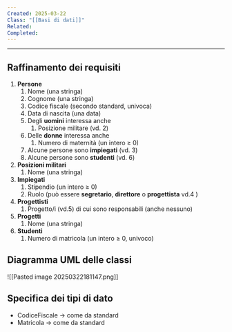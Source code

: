 ```yaml
---
Created: 2025-03-22
Class: "[[Basi di dati]]"
Related: 
Completed:
---
```

---
## Raffinamento dei requisiti
1. **Persone**
	1. Nome (una stringa)
	2. Cognome (una stringa)
	3. Codice fiscale (secondo standard, univoca)
	4. Data di nascita (una data)
	5. Degli **uomini** interessa anche
		1. Posizione militare (vd. 2)
	6. Delle **donne** interessa anche
		1. Numero di maternità (un intero ≥ 0)
	7. Alcune persone sono **impiegati** (vd. 3)
	8. Alcune persone sono **studenti** (vd. 6)
2. **Posizioni militari**
	1. Nome (una stringa)
3. **Impiegati**
	1. Stipendio (un intero ≥ 0)
	2. Ruolo (può essere **segretario**, **direttore** o **progettista** vd.4 )
4. **Progettisti**
	1. Progetto/i (vd.5) di cui sono responsabili (anche nessuno)
5. **Progetti**
	1. Nome (una stringa)
6. **Studenti**
	1. Numero di matricola (un intero ≥ 0, univoco)

## Diagramma UML delle classi
![[Pasted image 20250322181147.png]]

## Specifica dei tipi di dato
- CodiceFiscale → come da standard
- Matricola → come da standard
